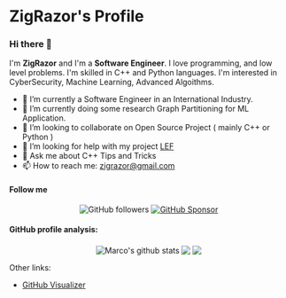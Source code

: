 # ZigRazor's Profile 

### Hi there 👋

I'm **ZigRazor** and I'm a **Software Engineer**.
I love programming, and low level problems. I'm skilled in C++ and Python languages.
I'm interested in CyberSecurity, Machine Learning, Advanced Algoithms.

- 🔭 I’m currently a Software Engineer in an International Industry.
- 🌱 I’m currently doing some research Graph Partitioning for ML Application.
- 👯 I’m looking to collaborate on Open Source Project ( mainly C++ or Python )
- 🤔 I’m looking for help with my project [LEF](https://github.com/ZigRazor/LEF)
- 💬 Ask me about C++ Tips and Tricks
- 📫 How to reach me: zigrazor@gmail.com

#### Follow me

<p align="center">
  
  <a>
    <img alt="GitHub followers" src="https://img.shields.io/github/followers/ZigRazor?label=Follow%20%40ZigRazor" />
  </a>
  <a href="https://github.com/sponsors/ZigRazor">
    <img alt="GitHub Sponsor" src="https://img.shields.io/badge/Support%20at-GitHub-blue" />
  </a>
</p>

#### GitHub profile analysis:

<p align="center">
  <img align="center" src="https://github-readme-stats.vercel.app/api?username=ZigRazor&show_icons=true&include_all_commits=true" alt="Marco's github stats" />
  <img align="center" src="https://github-readme-stats.vercel.app/api/top-langs/?username=ZigRazor&layout=compact" />
  <a href="https://github.com/ZigRazor/ZigRazor.github.io">
    <img align="center" src="https://github-readme-stats.vercel.app/api/pin/?username=ZigRazor&repo=ZigRazor.github.io" />
  </a>
</p>

Other links:
- [GitHub Visualizer](http://ghv.artzub.com/#user=ZigRazor)

<!--
**ZigRazor/ZigRazor** is a ✨ _special_ ✨ repository because its `README.md` (this file) appears on your GitHub profile.

Here are some ideas to get you started:

- 🔭 I’m currently working on ...
- 🌱 I’m currently learning ...
- 👯 I’m looking to collaborate on ...
- 🤔 I’m looking for help with ...
- 💬 Ask me about ...
- 📫 How to reach me: ...
- 😄 Pronouns: ...
- ⚡ Fun fact: ...
-->
